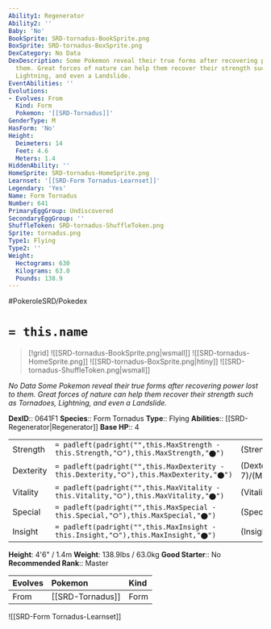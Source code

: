 ```yaml
---
Ability1: Regenerator
Ability2: ''
Baby: 'No'
BookSprite: SRD-tornadus-BookSprite.png
BoxSprite: SRD-tornadus-BoxSprite.png
DexCategory: No Data
DexDescription: Some Pokemon reveal their true forms after recovering power lost to
  them. Great forces of nature can help them recover their strength such as Tornadoes,
  Lightning, and even a Landslide.
EventAbilities: ''
Evolutions:
- Evolves: From
  Kind: Form
  Pokemon: '[[SRD-Tornadus]]'
GenderType: M
HasForm: 'No'
Height:
  Deimeters: 14
  Feet: 4.6
  Meters: 1.4
HiddenAbility: ''
HomeSprite: SRD-tornadus-HomeSprite.png
Learnset: '[[SRD-Form Tornadus-Learnset]]'
Legendary: 'Yes'
Name: Form Tornadus
Number: 641
PrimaryEggGroup: Undiscovered
SecondaryEggGroup: ''
ShuffleToken: SRD-tornadus-ShuffleToken.png
Sprite: tornadus.png
Type1: Flying
Type2: ''
Weight:
  Hectograms: 630
  Kilograms: 63.0
  Pounds: 138.9
---
```


#PokeroleSRD/Pokedex

# `= this.name`

> [!grid]
> ![[SRD-tornadus-BookSprite.png|wsmall]]
> ![[SRD-tornadus-HomeSprite.png]]
> ![[SRD-tornadus-BoxSprite.png|htiny]]
> ![[SRD-tornadus-ShuffleToken.png|wsmall]]


*No Data*
*Some Pokemon reveal their true forms after recovering power lost to them. Great forces of nature can help them recover their strength such as Tornadoes, Lightning, and even a Landslide.*

**DexID**:: 0641F1
**Species**:: Form Tornadus
**Type**:: Flying
**Abilities**:: [[SRD-Regenerator|Regenerator]]
**Base HP**:: 4

|           |                                                                                        |                                          |
| --------- | -------------------------------------------------------------------------------------- | ---------------------------------------- |
| Strength  | `= padleft(padright("",this.MaxStrength - this.Strength,"⭘"),this.MaxStrength,"⬤")`    | (Strength::6)/(MaxStrength::6)   |
| Dexterity | `= padleft(padright("",this.MaxDexterity - this.Dexterity,"⭘"),this.MaxDexterity,"⬤")` | (Dexterity:: 7)/(MaxDexterity::7) |
| Vitality  | `= padleft(padright("",this.MaxVitality - this.Vitality,"⭘"),this.MaxVitality,"⬤")`    | (Vitality::5)/(MaxVitality::5)   |
| Special   | `= padleft(padright("",this.MaxSpecial - this.Special,"⭘"),this.MaxSpecial,"⬤")`       | (Special::6)/(MaxSpecial::6)     |
| Insight   | `= padleft(padright("",this.MaxInsight - this.Insight,"⭘"),this.MaxInsight,"⬤")`       | (Insight::5)/(MaxInsight::5)     |

**Height**: 4'6" / 1.4m
**Weight**: 138.9lbs / 63.0kg
**Good Starter**:: No
**Recommended Rank**:: Master

| Evolves   | Pokemon          | Kind   |
|:----------|:-----------------|:-------|
| From      | [[SRD-Tornadus]] | Form   |

![[SRD-Form Tornadus-Learnset]]